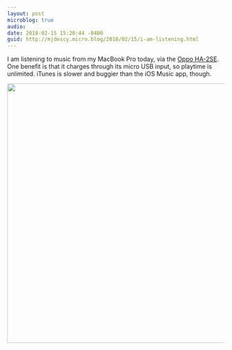 ```yaml
---
layout: post
microblog: true
audio: 
date: 2018-02-15 15:20:44 -0400
guid: http://mjdescy.micro.blog/2018/02/15/i-am-listening.html
---
```

I am listening to music from my MacBook Pro today, via the [Oppo HA-2SE](https://www.oppodigital.com/headphone-amplifier-ha-2SE/). One benefit is that it charges through its micro USB input, so playtime is unlimited. iTunes is slower and buggier than the iOS Music app, though.

<img src="http://mjdescy.micro.blog/uploads/2018/1cf4df3302.jpg" width="600" height="599" />
